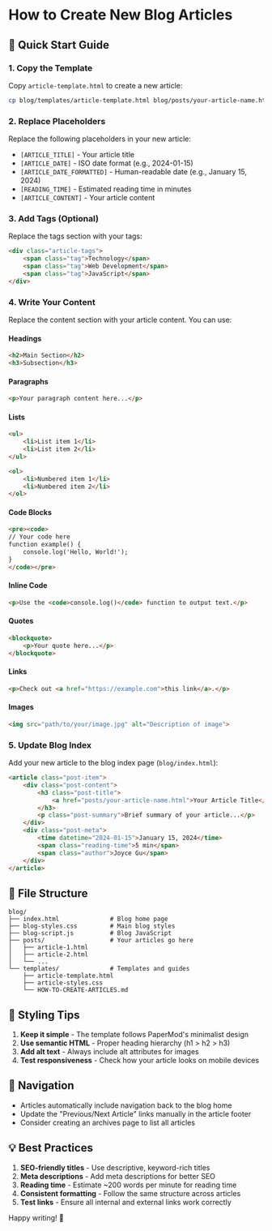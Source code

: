 # How to Create New Blog Articles

## 📝 Quick Start Guide

### 1. Copy the Template
Copy `article-template.html` to create a new article:
```bash
cp blog/templates/article-template.html blog/posts/your-article-name.html
```

### 2. Replace Placeholders
Replace the following placeholders in your new article:

- `[ARTICLE_TITLE]` - Your article title
- `[ARTICLE_DATE]` - ISO date format (e.g., 2024-01-15)
- `[ARTICLE_DATE_FORMATTED]` - Human-readable date (e.g., January 15, 2024)
- `[READING_TIME]` - Estimated reading time in minutes
- `[ARTICLE_CONTENT]` - Your article content

### 3. Add Tags (Optional)
Replace the tags section with your tags:
```html
<div class="article-tags">
    <span class="tag">Technology</span>
    <span class="tag">Web Development</span>
    <span class="tag">JavaScript</span>
</div>
```

### 4. Write Your Content
Replace the content section with your article content. You can use:

#### Headings
```html
<h2>Main Section</h2>
<h3>Subsection</h3>
```

#### Paragraphs
```html
<p>Your paragraph content here...</p>
```

#### Lists
```html
<ul>
    <li>List item 1</li>
    <li>List item 2</li>
</ul>

<ol>
    <li>Numbered item 1</li>
    <li>Numbered item 2</li>
</ol>
```

#### Code Blocks
```html
<pre><code>
// Your code here
function example() {
    console.log('Hello, World!');
}
</code></pre>
```

#### Inline Code
```html
<p>Use the <code>console.log()</code> function to output text.</p>
```

#### Quotes
```html
<blockquote>
    <p>Your quote here...</p>
</blockquote>
```

#### Links
```html
<p>Check out <a href="https://example.com">this link</a>.</p>
```

#### Images
```html
<img src="path/to/your/image.jpg" alt="Description of image">
```

### 5. Update Blog Index
Add your new article to the blog index page (`blog/index.html`):

```html
<article class="post-item">
    <div class="post-content">
        <h3 class="post-title">
            <a href="posts/your-article-name.html">Your Article Title</a>
        </h3>
        <p class="post-summary">Brief summary of your article...</p>
    </div>
    <div class="post-meta">
        <time datetime="2024-01-15">January 15, 2024</time>
        <span class="reading-time">5 min</span>
        <span class="author">Joyce Gu</span>
    </div>
</article>
```

## 📁 File Structure
```
blog/
├── index.html              # Blog home page
├── blog-styles.css         # Main blog styles
├── blog-script.js          # Blog JavaScript
├── posts/                  # Your articles go here
│   ├── article-1.html
│   ├── article-2.html
│   └── ...
└── templates/              # Templates and guides
    ├── article-template.html
    ├── article-styles.css
    └── HOW-TO-CREATE-ARTICLES.md
```

## 🎨 Styling Tips

1. **Keep it simple** - The template follows PaperMod's minimalist design
2. **Use semantic HTML** - Proper heading hierarchy (h1 > h2 > h3)
3. **Add alt text** - Always include alt attributes for images
4. **Test responsiveness** - Check how your article looks on mobile devices

## 🔗 Navigation

- Articles automatically include navigation back to the blog home
- Update the "Previous/Next Article" links manually in the article footer
- Consider creating an archives page to list all articles

## 💡 Best Practices

1. **SEO-friendly titles** - Use descriptive, keyword-rich titles
2. **Meta descriptions** - Add meta descriptions for better SEO
3. **Reading time** - Estimate ~200 words per minute for reading time
4. **Consistent formatting** - Follow the same structure across articles
5. **Test links** - Ensure all internal and external links work correctly

Happy writing! 🚀
